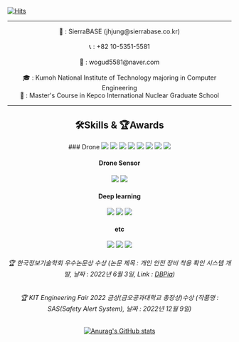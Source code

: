 [![Hits](https://hits.seeyoufarm.com/api/count/incr/badge.svg?url=https%3A%2F%2Fgithub.com%2FJaeHyung-Jung%2Fhit-counter&count_bg=%2379C83D&title_bg=%23555555&icon=&icon_color=%23E7E7E7&title=hits&edge_flat=false)](https://hits.seeyoufarm.com)

---

<div align="center" onclick="location.href='https://www.sierrabase.co.kr';"> 🏢 : SierraBASE (jhjung@sierrabase.co.kr) <div> <br>
<div align="center"> 📞 : +82 10-5351-5581 <div> <br>
<div align="center"> 📩 : wogud5581@naver.com <div> <br>
<div align="center"> 🎓 : Kumoh National Institute of Technology majoring in Computer Engineering <div> 
<div align="center"> 🎒 : Master's Course in Kepco International Nuclear Graduate School <div> 
  
---
<h2>🛠Skills & 🏆Awards </h2> 
### Drone 
<img src="https://img.shields.io/badge/ROS-blue?style=plastic&logo=ROS&logoColor=#22314E"/>
<img src="https://img.shields.io/badge/mav-ros-yellow"/>
<img src="https://img.shields.io/badge/mav-link-yellow"/>
<img src="https://img.shields.io/badge/Gazebo-orange?style=plastic&logo=GAZEBO&logoColor=#22314E"/>
<img src="https://img.shields.io/badge/Airsim-skyblue?style=plastic&logo=Airsim&logoColor=#22314E"/>
<img src="https://img.shields.io/badge/-ardupilot-black"/>
<img src="https://img.shields.io/badge/Opencv-blue?style=plastic&logo=OpenCV&logoColor=#5C3EE8"/>
<img src="https://img.shields.io/badge/-gstreamer-green"/>

<h4>Drone Sensor</h4>
<img src="https://img.shields.io/badge/Velodyne-Lidar-purple"/>
<img src="https://img.shields.io/badge/-IMU-white"/>

<h4><div align="center">Deep learning<div></h4>
<img src="https://img.shields.io/badge/Pytorch-blue?style=plastic&logo=PyTorch&logoColor=#EE4C2C"/>
<img src="https://img.shields.io/badge/Tensorflow-orange?style=plastic&logo=TensorFlow&logoColor=#FF6F00"/>
<img src="https://img.shields.io/badge/Keras-red?style=plastic&logo=Keras&logoColor=#D00000"/>

<h4><div align="center">etc<div></h4>
<img src="https://img.shields.io/badge/git-black?style=plastic&logo=Git&logoColor=#F05032"/>
<img src="https://img.shields.io/badge/python-purple?style=plastic&logo=Python&logoColor=#3776AB"/>
<img src="https://camo.githubusercontent.com/c36ce371f52f902db5109ffaf26630295c7ff5f3355b2442fcbc244fbf97782a/68747470733a2f2f696d672e736869656c64732e696f2f62616467652f432b2b2d3143353039433f7374796c653d666c61742d737175617265266c6f676f3d4325324225324226266c6f676f436f6c6f723d7768697465"/>

<br>

###### 🏆 한국정보기술학회 우수논문상 수상 (논문 제목 : 개인 안전 장비 착용 확인 시스템 개발, 날짜 : 2022년 6월 3일, Link : [DBPia](https://www.dbpia.co.kr/journal/articleDetail?nodeId=NODE11082633))
###### 🏆 KIT Engineering Fair 2022 금상(금오공과대학교 총장상)수상 (작품명 : SAS(Safety Alert System), 날짜 : 2022년 12월 9일)


[![Anurag's GitHub stats](https://github-readme-stats.vercel.app/api?username=JaeHyung-Jung)](https://github.com/anuraghazra/github-readme-stats)
